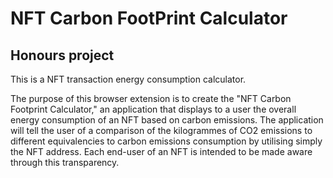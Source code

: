 # NFT Carbon FootPrint Calculator

## Honours project

This is a NFT transaction energy consumption calculator.

The purpose of this browser extension is to create the "NFT Carbon Footprint Calculator," an application that displays to a user the overall energy consumption of an NFT based on carbon emissions. The application will tell the user of a comparison of the kilogrammes of CO2 emissions to different equivalencies to carbon emissions consumption by utilising simply the NFT address. Each end-user of an NFT is intended to be made aware through this transparency.
